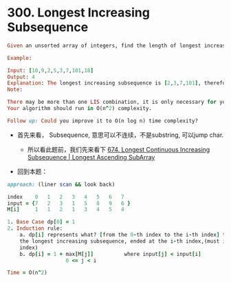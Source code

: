 # 300. Longest Increasing Subsequence

```ruby
Given an unsorted array of integers, find the length of longest increasing subsequence.

Example:

Input: [10,9,2,5,3,7,101,18]
Output: 4 
Explanation: The longest increasing subsequence is [2,3,7,101], therefore the length is 4. 
Note:

There may be more than one LIS combination, it is only necessary for you to return the length.
Your algorithm should run in O(n^2) complexity.

Follow up: Could you improve it to O(n log n) time complexity?
```

- 首先来看， Subsequence, 意思可以不连续，不是substring, 可以jump char.
  - 所以看此题前，我们先来看下 [674. Longest Continuous Increasing Subsequence | Longest Ascending SubArray](m9/longestSubarray.md)


- 回到本题：

```ruby
approach: (liner scan && look back)

index    0   1   2   3   4   5   6   7
input = {7   2   3   1   5   8   9   6 }           
M[i]     1   1   2   1   3   4   5   4

1. Base Case dp[0] = 1
2. Induction rule:
    a. dp[i] represents what? [from the 0-th index to the i-th index] the length of
    the longest increasing subsequence, ended at the i-th index,(must include i-th 
    index)
    b. dp[i] = 1 + max[M[j]]          where input[j] < input[i]
                   0 <= j < i

Time = O(n^2)
```



